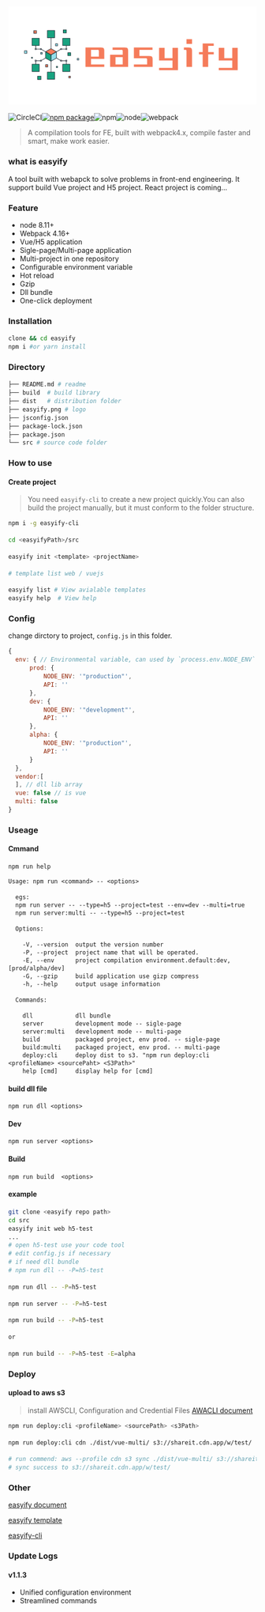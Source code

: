 ![logo](./easyify.png)

![CircleCI](https://img.shields.io/circleci/project/github/webkong/easyify.svg)[![npm package](https://img.shields.io/npm/v/easyify.svg)](https://www.npmjs.com/package/easyify)![npm](https://img.shields.io/npm/l/easyify.svg)![node](https://img.shields.io/node/v/easyify.svg)![webpack](https://img.shields.io/badge/webpack-4.16+-green.svg)

>A compilation tools for FE, built with webpack4.x, compile faster and smart, make work easier.

### what is easyify

A tool built with webapck to solve problems in front-end engineering.
It support build Vue project and H5 project. React project is coming...

### Feature

* node 8.11+
* Webpack 4.16+
* Vue/H5 application
* Sigle-page/Multi-page application
* Multi-project in one repository
* Configurable environment variable
* Hot reload
* Gzip
* Dll bundle
* One-click deployment

### Installation

```bash
clone && cd easyify
npm i #or yarn install
```

### Directory

```bash
├── README.md # readme
├── build  # build library
├── dist   # distribution folder
├── easyify.png # logo
├── jsconfig.json 
├── package-lock.json
├── package.json 
└── src # source code folder
```

### How to use

#### Create project

>You need `easyify-cli` to create a new project quickly.You can also build the project manually, but it must conform to the folder structure.

```bash
npm i -g easyify-cli

cd <easyifyPath>/src

easyify init <template> <projectName>

# template list web / vuejs

easyify list # View avialable templates
easyify help  # View help
```


### Config
change dirctory to project, `config.js` in this folder.
```javascript
{
  env: { // Environmental variable, can used by `process.env.NODE_ENV` `process.env.API`
      prod: {
          NODE_ENV: '"production"',
          API: ''
      },
      dev: {
          NODE_ENV: '"development"',
          API: ''
      },
      alpha: {
          NODE_ENV: '"production"',
          API: ''
      }
  },
  vendor:[
  ], // dll lib array
  vue: false // is vue
  multi: false
}
```

### Useage

#### Cmmand

```
npm run help
```

```
Usage: npm run <command> -- <options>

  egs: 
  npm run server -- --type=h5 --project=test --env=dev --multi=true 
  npm run server:multi -- --type=h5 --project=test

  Options:

    -V, --version  output the version number
    -P, --project  project name that will be operated.
    -E, --env      project compilation environment.default:dev, [prod/alpha/dev]
    -G, --gzip     build application use gizp compress
    -h, --help     output usage information

  Commands:

    dll            dll bundle
    server         development mode -- sigle-page
    server:multi   development mode -- multi-page
    build          packaged project, env prod. -- sigle-page
    build:multi    packaged project, env prod. -- multi-page
    deploy:cli     deploy dist to s3. "npm run deploy:cli <profileName> <sourcePaht> <S3Path>"
    help [cmd]     display help for [cmd]

```

#### build dll file

```
npm run dll <options>
```

#### Dev

```
npm run server <options>
```
#### Build


```
npm run build  <options>
```

#### example

```bash
git clone <easyify repo path>
cd src
easyify init web h5-test
...
# open h5-test use your code tool
# edit config.js if necessary
# if need dll bundle
# npm run dll -- -P=h5-test

npm run dll -- -P=h5-test

npm run server -- -P=h5-test

npm run build -- -P=h5-test

or

npm run build -- -P=h5-test -E=alpha

```



### Deploy

#### upload to aws s3

> install AWSCLI, Configuration and Credential Files
> [AWACLI document](https://docs.aws.amazon.com/cli/latest/userguide/cli-config-files.html)

```bash
npm run deploy:cli <profileName> <sourcePath> <s3Path>
 
npm run deploy:cli cdn ./dist/vue-multi/ s3://shareit.cdn.app/w/test/

# run commend: aws --profile cdn s3 sync ./dist/vue-multi/ s3://shareit.cdn.app/w/test/ --delete --exclude=".*"
# sync success to s3://shareit.cdn.app/w/test/
```

### Other

[easyify document](https://easyify.webkong.cn)

[easyify template](https://github.com/easyify)

[easyify-cli](https://github.com/webkong/easyify-cli)


### Update Logs

#### v1.1.3

* Unified configuration environment
* Streamlined commands